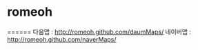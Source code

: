 # romeoh
======
다음맵 : http://romeoh.github.com/daumMaps/
네이버맵 : http://romeoh.github.com/naverMaps/


 
